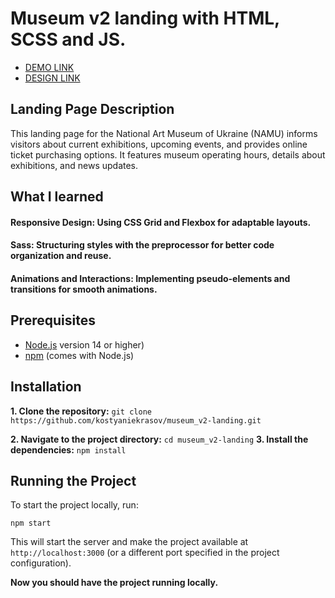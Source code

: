 # Museum v2 landing with HTML, SCSS and JS.

- [DEMO LINK](https://kostyaniekrasov.github.io/museum_v2-landing/)
- [DESIGN LINK](https://www.figma.com/design/HL3XGt5ZatvJoYBhOaWY5x/museum-prototype?node-id=323-1957&t=CAeMSVBHUX7c6Zqw-0)

## Landing Page Description
This landing page for the National Art Museum of Ukraine (NAMU) informs visitors about current exhibitions, upcoming events, and provides online ticket purchasing options. It features museum operating hours, details about exhibitions, and news updates.

## What I learned
 #### Responsive Design: Using CSS Grid and Flexbox for adaptable layouts.
 #### Sass: Structuring styles with the preprocessor for better code organization and reuse.
 #### Animations and Interactions: Implementing pseudo-elements and transitions for smooth animations.

## Prerequisites

- [Node.js](https://nodejs.org/) version 14 or higher)
- [npm](https://www.npmjs.com/) (comes with Node.js)

## Installation

**1. Clone the repository:**
    ```
    git clone https://github.com/kostyaniekrasov/museum_v2-landing.git
    ```

**2. Navigate to the project directory:**
    ```
    cd museum_v2-landing
    ```
**3. Install the dependencies:**
    ```
    npm install
    ```
## Running the Project

To start the project locally, run:
```
npm start
```

This will start the server and make the project available at `http://localhost:3000` (or a different port specified in the project configuration).

**Now you should have the project running locally.**
